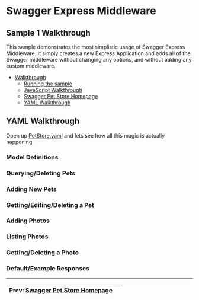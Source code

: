 Swagger Express Middleware
============================


Sample 1 Walkthrough
--------------------------
This sample demonstrates the most simplistic usage of Swagger Express Middleware. It simply creates a new Express Application and adds all of the Swagger middleware without changing any options, and without adding any custom middleware.

* [Walkthrough](walkthrough1.md)
    + [Running the sample](walkthrough1.md#running-the-sample)
    + [JavaScript Walkthrough](javascript.md)
    + [Swagger Pet Store Homepage](html.md)
    + [YAML Walkthrough](yaml.md)


YAML Walkthrough
--------------------------
Open up [PetStore.yaml](../../samples/PetStore.yaml) and lets see how all this magic is actually happening.

### Model Definitions

### Querying/Deleting Pets

### Adding New Pets

### Getting/Editing/Deleting a Pet

### Adding Photos

### Listing Photos

### Getting/Deleting a Photo

### Default/Example Responses



-------------------------------------------------------------------------------------------------
| Prev: [Swagger Pet Store Homepage](html.md)   | &nbsp;                                        |
|:----------------------------------------------|----------------------------------------------:|
